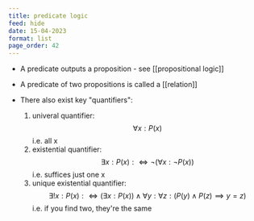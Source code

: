 ```yaml
---
title: predicate logic
feed: hide
date: 15-04-2023
format: list
page_order: 42
---
```



- A predicate outputs a proposition - see [[propositional logic]]
- A predicate of two propositions is called a [[relation]]

- There also exist key "quantifiers":
	1. univeral quantifier: $$\forall x: P(x)$$ i.e. all x
	2. existential quantifier: $$\exists x: P(x):\iff \neg(\forall x: \neg P(x))$$ i.e. suffices just one x
	3. unique existential quantifier: $$\exists ! x: P(x): \iff (\exists x: P(x)) \land \forall y: \forall z: (P(y)\land P(z)\implies y=z)$$ i.e. if you find two, they're the same
